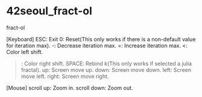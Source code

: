 # 42seoul_fract-ol
fract-ol

[Keyboard]
ESC: Exit
0: Reset(This only works if there is a non-default value for iteration max).
-: Decrease iteration max.
=: Increase iteration max.
<: Color left shift.
>: Color right shift.
SPACE: Rebind k(This only works if selected a julia fractal).
up: Screen move up.
down: Screen move down.
left: Screen move left.
right: Screen move right.

[Mouse]
scroll up: Zoom in.
scroll down: Zoom out.
